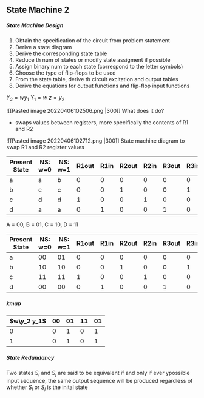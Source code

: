## State Machine 2
##### State Machine Design
1. Obtain the spceification of the circuit from problem statement
2. Derive a state diagram
3. Derive the corresponding state table
4. Reduce th num of states or modify state assigment if possible
5. Assign binary num to each state (correspond to the letter symbols)
6. Choose the type of flip-flops to be used
7. From the state table, derive th circuit excitation and output tables
8. Derive the equations for output functions and flip-flop input functions



$Y_2 = wy_1$
$Y_1 = w$
$z = y_2$


![[Pasted image 20220406102506.png |300]]
What does it do? 
- swaps values between registers, more specifically the contents of R1 and R2

![[Pasted image 20220406102712.png |300]]
State machine diagram to swap R1 and R2 register values

| Present State | NS: w=0 | NS: w=1 | R1out | R1in | R2out | R2in | R3out | R3in | Done |
| ------------- | --- | --- | ----- | ---- | ----- | ---- | ----- | ---- | ---- |
| a             | a   | b   | 0     | 0    | 0     | 0    | 0     | 0    | 0    |
| b             | c   | c   | 0     | 0    | 1     | 0    | 0     | 1    | 0    |
| c             | d   | d   | 1     | 0    | 0     | 1    | 0     | 0    | 0    |
| d             | a   | a   | 0     | 1    | 0     | 0    | 1     | 0    | 1     |

A = 00, B = 01, C = 10, D = 11

| Present State | NS: w=0 | NS: w=1 | R1out | R1in | R2out | R2in | R3out | R3in | Done |
| ------------- | --- | --- | ----- | ---- | ----- | ---- | ----- | ---- | ---- |
| a             | 00   | 01   | 0     | 0    | 0     | 0    | 0     | 0    | 0    |
| b             | 10   | 10   | 0     | 0    | 1     | 0    | 0     | 1    | 0    |
| c             | 11   | 11   | 1     | 0    | 0     | 1    | 0     | 0    | 0    |
| d             | 00   | 00   | 0     | 1    | 0     | 0    | 1     | 0    | 1     |


#####  kmap

| $w\y_2 y_1$ | 00  | 01  | 11  | 01  |
| ----------- | --- | --- | --- | --- |
| 0           | 0   | 1   | 0   | 1   |
| 1           | 0   | 1   | 0   | 1    |

##### State Redundancy
Two states $S_i$ and $S_j$ are said to be equivalent if and only if ever ypossible input sequence, the same output sequence will be produced regardless of whether $S_i$ or $S_j$ is the inital state
